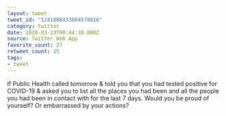 ```yaml
---
layout: tweet
tweet_id: "1241888433804578816"
category: twitter
date: 2020-03-23T00:44:10.000Z
source: Twitter Web App
favorite_count: 27
retweet_count: 15
tags:
- tweet
---
```


If Public Health called tomorrow &amp; told you that you had tested positive for COVID-19 &amp; asked you to list all the places you had been and all the people you had been in contact with for the last 7 days. Would you be proud of yourself? Or embarrassed by your actions?
